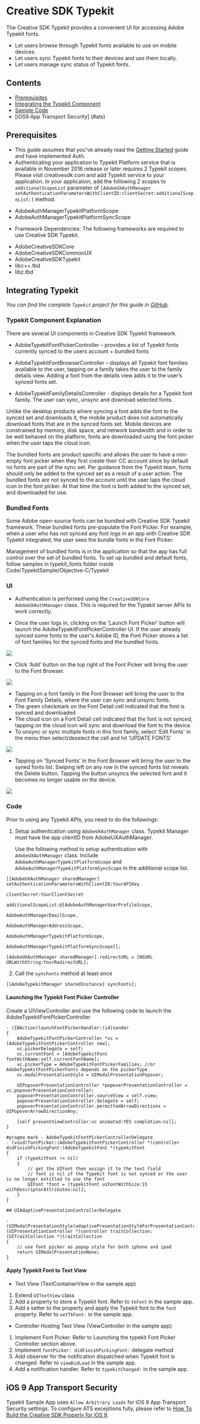 # Creative SDK Typekit

The Creative SDK Typekit provides a convenient UI for accessing Adobe Typekit fonts.

+ Let users browse through Typekit fonts available to use on mobile devices.
+ Let users sync Typekit fonts to their devices and use them locally.
+ Let users manage sync status of Typekit fonts.

## Contents

- [Prerequisites](#prerequisites)
- [Integrating the Typekit Component](#typekit)
- [Sample Code](#code)
- [iOS9 App Transport Security] (#ats)

<a name="prerequisites"></a>
## Prerequisites

+ This guide assumes that you've already read the <a href="/articles/gettingstarted/index.html">Getting Started</a> guide and have implemented Auth.
+ Authenticating your application to Typekit Platform service that is available in November 2016 release or later requires 2 Typekit scopes. Please visit creativesdk.com and add Typekit service to your application. In your application, add the following 2 scopes to `additionalScopeList` parameter of `[AdobeUXAuthManager setAuthenticationParametersWithClientID:clientSecret:additionalScopeList:]` method.

 - AdobeAuthManagerTypekitPlatformScope
 - AdobeAuthManagerTypekitPlatformSyncScope

+ Framework Dependencies: The following frameworks are required to use Creative SDK Typekit.

 - AdobeCreativeSDKCore
 - AdobeCreativeSDKCommonUX
 - AdobeCreativeSDKTypekit
 - libc++.tbd
 - libz.tbd

<a name="typekit"></a>
## Integrating Typekit

*You can find the complete `Typekit` project for this guide in <a href="https://github.com/CreativeSDK/ios-getting-started-samples" target="_blank">GitHub</a>.*

### Typekit Component Explanation

There are several UI components in Creative SDK Typekit framework.

- AdobeTypekitFontPickerController – provides a list of Typekit fonts currently synced to the users account + bundled fonts

- AdobeTypekitFontBrowserController – displays all Typekit font families available to the user, tapping on a family takes the user to the family details view. Adding a font from the details view adds it to the user’s synced fonts set.

- AdobeTypekitFamilyDetailsController - displays details for a Typekit font family. The user can sync, unsync and download selected fonts.

Unlike the desktop products where syncing a font adds the font to the synced set and downloads it, the mobile product does not automatically download fonts that are in the synced fonts set. Mobile devices are constrained by memory, disk space, and network bandwidth and in order to be well behaved on the platform, fonts are downloaded using the font picker when the user taps the cloud icon.

The bundled fonts are product specific and allows the user to have a non-empty font picker when they first create their CC account since by default no fonts are part of the sync set. Per guidance from the Typekit team, fonts should only be added to the synced set as a result of a user action. The bundled fonts are not synced to the account until the user taps the cloud icon in the font picker. At that time the font is both added to the synced set, and downloaded for use.

### Bundled Fonts

Some Adobe open-source fonts can be bundled with Creative SDK Typekit framework. These bundled fonts pre-populate the Font Picker. For example, when a user who has not synced any font logs in an app with Creative SDK Typekit integrated, the user sees the bundle fonts in the Font Picker.

Management of bundled fonts is in the application so that the app has full control over the set of bundled fonts. To set up bundled and default fonts, follow samples in typekit_fonts folder inside Code/TypekitSample/Objective-C/Typekit


### UI

- Authentication is performed using the `CreativeSDKCore AdobeUXAuthManager` class. This is required for the Typekit server APIs to work correctly.

- Once the user logs in, clicking on the 'Launch Font Picker' button will launch the AdobeTypekitFontPickerController UI.  If the user already synced some fonts to the user's Adobe ID, the Font Picker shows a list of font families for the synced fonts and the bundled fonts.

<img src="FontPicker.png" />

- Click 'Add' button on the top right of the Font Picker will bring the user to the Font Browser.

<img src="FontBrowser.png" />

- Tapping on a font family in the Font Browser will bring the user to the Font Family Details, where the user can sync and unsync fonts.
- The green checkmark on the Font Detail cell indicated that the font is synced and downloaded
- The cloud icon on a Font Detail cell indicated that the font is not synced, tapping on the cloud icon will sync and download the font to the device
- To unsync or sync multiple fonts in this font family, select 'Edit Fonts' in the menu then select/deselect the cell and hit 'UPDATE FONTS'

<img src="FontFamilyDetails.png" />

- Tapping on 'Synced Fonts' in the Font Browser will bring the user to the syned fonts list. Swiping left on any row in the synced fonts list reveals the Delete button. Tapping the button unsyncs the selected font and it becomes no longer usable on the device.

<img src="SyncedFonts.png" /> 

<a name="code"></a>
### Code

Prior to using any Typekit APIs, you need to do the followings:

1. Setup authentication using `AdobeUXAuthManager` class. Typekit Manager must have the app clientID from AdobeUXAuthManager.

   Use the following method to setup authentication with `AdobeUXAuthManager` class. Include `AdobeAuthManagerTypekitPlatformScope` and `AdobeAuthManagerTypekitPlatformSyncScope` in the additional scope list.

```
[[AdobeUXAuthManager sharedManager] setAuthenticationParametersWithClientID:YourAPIKey
                                                                   clientSecret:YourClientSecret
                                                            additionalScopeList:@[AdobeAuthManagerUserProfileScope,
                                                                                  AdobeAuthManagerEmailScope,
                                                                                  AdobeAuthManagerAddressScope,
                                                                                  AdobeAuthManagerTypekitPlatformScope,
                                                                                  AdobeAuthManagerTypekitPlatformSyncScope]];

[AdobeUXAuthManager sharedManager].redirectURL = [NSURL URLWithString:YourRedirectURL];
```

2. Call the `syncFonts` method at least once

```
[[AdobeTypekitManager sharedInstance] syncFonts];
```

#### Launching the Typekit Font Picker Controller

Create a UIViewController and use the following code to launch the AdobeTypekitFontPickerController

```
- (IBAction)launchFontPickerHandler:(id)sender
{
    AdobeTypekitFontPickerController *vc = [AdobeTypekitFontPickerController new];
    vc.pickerDelegate = self;
    vc.currentFont = [AdobeTypekitFont fontWithName:self.currentFontName];
    vc.pickerType = AdobeTypekitFontPickerFamilies; //or AdobeTypekitFontPickerFonts depends on the pickerType
    vc.modalPresentationStyle = UIModalPresentationPopover;

    UIPopoverPresentationController *popoverPresentationController = vc.popoverPresentationController;
    popoverPresentationController.sourceView = self.view;
    popoverPresentationController.delegate = self;
    popoverPresentationController.permittedArrowDirections = UIPopoverArrowDirectionAny;

    [self presentViewController:vc animated:YES completion:nil];
}

#pragma mark - AdobeTypekitFontPickerControllerDelegate
- (void)fontPicker:(AdobeTypekitFontPickerController *)controller didFinishPickingFont:(AdobeTypekitFont *)typekitFont
{
    if (typekitFont != nil)
    {
        // get the UIFont then assign it to the text field
        // font is nil if the Typekit font is not synced or the user is no longer entitled to use the font
        UIFont *font = [typekitFont uiFontWithSize:15 withDescriptorAttributes:nil];
    }
}

## UIAdaptivePresentationControllerDelegate

- (UIModalPresentationStyle)adaptivePresentationStyleForPresentationController:(UIPresentationController *)controller traitCollection:(UITraitCollection *)traitCollection
{
    // use font picker as popup style for both iphone and ipad
    return UIModalPresentationNone;
}

```

#### Apply Typekit Font to Text View
- Text View (TextContainerView in the sample app) 
 1. Extend `UITextView` class
 2. Add a property to store a Typekit font. Refer to `tkFont` in the sample app.
 3. Add a setter to the property and apply the Typekit font to the `font` property. Refer to `setTkFont:` in the sample app.

- Controller Hosting Text View (ViewController in the sample app)
 1. Implement Font Picker. Refer to Launching the typekit Font Picker Controller section above.
 2. Implement `fontPicker: didFinishPickingFont:` delegate method
 3. Add observer for the notification dispatched when Typekit font is changed. Refer to `viewDidLoad` in the sample app.
 4. Add a notification handler. Refer to `typekitChanged:` in the sample app.

<a name="ats"></a>
## iOS 9 App Transport Security
Typekit Sample App uses `Allow Arbitrary Loads` for iOS 9 App Transport Security settings. To configure ATS exceptions fully, please refer to [How To Build the Creative SDK Properly for iOS 9](https://creativesdk.zendesk.com/hc/en-us/articles/206347815-How-To-Build-the-Creative-SDK-Properly-for-iOS-9-Build-v-0-11-or-Older-).
